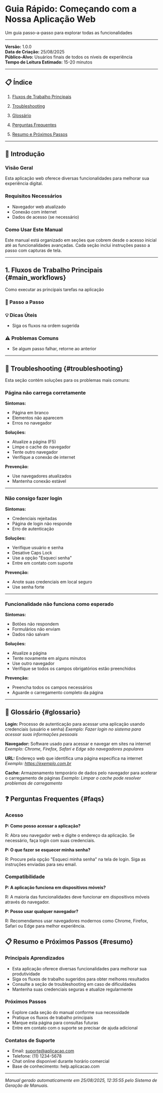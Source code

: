 # Guia Rápido: Começando com a Nossa Aplicação Web

Um guia passo-a-passo para explorar todas as funcionalidades

---

**Versão:** 1.0.0  
**Data de Criação:** 25/08/2025  
**Público-Alvo:** Usuários finais de todos os níveis de experiência  
**Tempo de Leitura Estimado:** 15-20 minutos

---

## 📋 Índice

1. [Fluxos de Trabalho Principais](#main_workflows)

2. [Troubleshooting](#troubleshooting)
3. [Glossário](#glossario)
4. [Perguntas Frequentes](#faqs)
5. [Resumo e Próximos Passos](#resumo)

---

## 🎯 Introdução

### Visão Geral

Esta aplicação web oferece diversas funcionalidades para melhorar sua experiência digital.

### Requisitos Necessários

- Navegador web atualizado
- Conexão com internet
- Dados de acesso (se necessário)

### Como Usar Este Manual

Este manual está organizado em seções que cobrem desde o acesso inicial até as funcionalidades avançadas. Cada seção inclui instruções passo a passo com capturas de tela.

---

## 1. Fluxos de Trabalho Principais {#main_workflows}

Como executar as principais tarefas na aplicação

### 📝 Passo a Passo

### 💡 Dicas Úteis

- Siga os fluxos na ordem sugerida

### ⚠️ Problemas Comuns

- Se algum passo falhar, retorne ao anterior

---

## 🔧 Troubleshooting {#troubleshooting}

Esta seção contém soluções para os problemas mais comuns:

### Página não carrega corretamente

**Sintomas:**
- Página em branco
- Elementos não aparecem
- Erros no navegador

**Soluções:**
- Atualize a página (F5)
- Limpe o cache do navegador
- Tente outro navegador
- Verifique a conexão de internet

**Prevenção:**
- Use navegadores atualizados
- Mantenha conexão estável

---

### Não consigo fazer login

**Sintomas:**
- Credenciais rejeitadas
- Página de login não responde
- Erro de autenticação

**Soluções:**
- Verifique usuário e senha
- Desative Caps Lock
- Use a opção "Esqueci senha"
- Entre em contato com suporte

**Prevenção:**
- Anote suas credenciais em local seguro
- Use senha forte

---

### Funcionalidade não funciona como esperado

**Sintomas:**
- Botões não respondem
- Formulários não enviam
- Dados não salvam

**Soluções:**
- Atualize a página
- Tente novamente em alguns minutos
- Use outro navegador
- Verifique se todos os campos obrigatórios estão preenchidos

**Prevenção:**
- Preencha todos os campos necessários
- Aguarde o carregamento completo da página

---

## 📖 Glossário {#glossario}

**Login:** Processo de autenticação para acessar uma aplicação usando credenciais (usuário e senha) *Exemplo: Fazer login no sistema para acessar suas informações pessoais*

**Navegador:** Software usado para acessar e navegar em sites na internet *Exemplo: Chrome, Firefox, Safari e Edge são navegadores populares*

**URL:** Endereço web que identifica uma página específica na internet *Exemplo: https://exemplo.com.br*

**Cache:** Armazenamento temporário de dados pelo navegador para acelerar o carregamento de páginas *Exemplo: Limpar o cache pode resolver problemas de carregamento*

## ❓ Perguntas Frequentes {#faqs}

### Acesso

**P: Como posso acessar a aplicação?**

R: Abra seu navegador web e digite o endereço da aplicação. Se necessário, faça login com suas credenciais.

**P: O que fazer se esquecer minha senha?**

R: Procure pela opção "Esqueci minha senha" na tela de login. Siga as instruções enviadas para seu email.

### Compatibilidade

**P: A aplicação funciona em dispositivos móveis?**

R: A maioria das funcionalidades deve funcionar em dispositivos móveis através do navegador.

**P: Posso usar qualquer navegador?**

R: Recomendamos usar navegadores modernos como Chrome, Firefox, Safari ou Edge para melhor experiência.

## 📋 Resumo e Próximos Passos {#resumo}

### Principais Aprendizados

- Esta aplicação oferece diversas funcionalidades para melhorar sua produtividade
- Siga os fluxos de trabalho sugeridos para obter melhores resultados
- Consulte a seção de troubleshooting em caso de dificuldades
- Mantenha suas credenciais seguras e atualize regularmente

### Próximos Passos

- Explore cada seção do manual conforme sua necessidade
- Pratique os fluxos de trabalho principais
- Marque esta página para consultas futuras
- Entre em contato com o suporte se precisar de ajuda adicional

### Contatos de Suporte

- Email: suporte@aplicacao.com
- Telefone: (11) 1234-5678
- Chat online disponível durante horário comercial
- Base de conhecimento: help.aplicacao.com

---

*Manual gerado automaticamente em 25/08/2025, 12:35:55 pelo Sistema de Geração de Manuais.*
